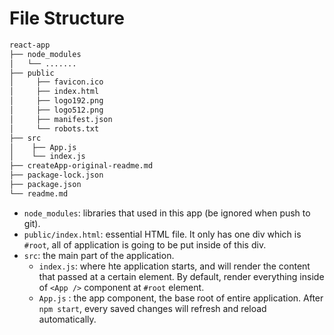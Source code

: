 # File Structure
```bash
react-app
├── node_modules
│	└── .......
├── public
│     ├── favicon.ico
│     ├── index.html
│     ├── logo192.png
│     ├── logo512.png
│     ├── manifest.json
│     └── robots.txt
├── src
│    ├── App.js
│    └── index.js
├── createApp-original-readme.md
├── package-lock.json
├── package.json
└── readme.md
```
-  `node_modules`: libraries that used in this app (be ignored when push to git).
- `public/index.html`: essential HTML file.  It only has one div which is `#root`, all of application is going to be put inside of this div.
- `src`: the main part of the application.
    - `index.js`: where hte application starts, and will render the content that passed at a certain element. By default, render everything inside of `<App />` component at `#root` element. 
    - `App.js` : the app component, the base root of entire application. After `npm start`, every saved changes will refresh and reload automatically.

